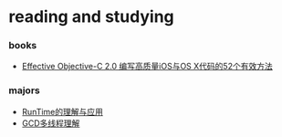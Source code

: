 # reading and studying
### books
- [Effective Objective-C 2.0  编写高质量iOS与OS X代码的52个有效方法](https://github.com/fuzongjian/Readbooks/blob/master/mds/Effective-Objective-C.md)

### majors
- [RunTime的理解与应用](https://github.com/fuzongjian/Readbooks/blob/master/pages/runtime.md)
- [GCD多线程理解](https://github.com/fuzongjian/Readbooks/blob/master/pages/GCD.md)
